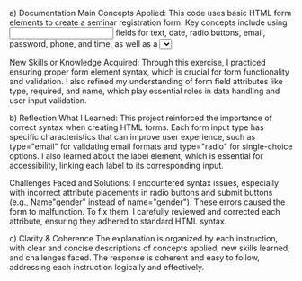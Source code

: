 a) Documentation
Main Concepts Applied: This code uses basic HTML form elements to create a seminar registration form. Key concepts include using <input> fields for text, date, radio buttons, email, password, phone, and time, as well as a <select> dropdown for meal preference. Labels are provided for each input to ensure clarity and improve accessibility.

New Skills or Knowledge Acquired: Through this exercise, I practiced ensuring proper form element syntax, which is crucial for form functionality and validation. I also refined my understanding of form field attributes like type, required, and name, which play essential roles in data handling and user input validation.

b) Reflection
What I Learned: This project reinforced the importance of correct syntax when creating HTML forms. Each form input type has specific characteristics that can improve user experience, such as type="email" for validating email formats and type="radio" for single-choice options. I also learned about the label element, which is essential for accessibility, linking each label to its corresponding input.

Challenges Faced and Solutions: I encountered syntax issues, especially with incorrect attribute placements in radio buttons and submit buttons (e.g., Name"gender" instead of name="gender"). These errors caused the form to malfunction. To fix them, I carefully reviewed and corrected each attribute, ensuring they adhered to standard HTML syntax.

c) Clarity & Coherence
The explanation is organized by each instruction, with clear and concise descriptions of concepts applied, new skills learned, and challenges faced. The response is coherent and easy to follow, addressing each instruction logically and effectively.






